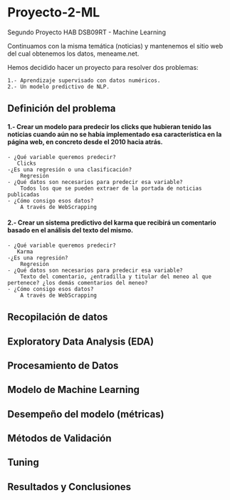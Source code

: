 # Proyecto-2-ML
Segundo Proyecto HAB DSB09RT - Machine Learning

Continuamos con la misma temática (noticias) y mantenemos el sitio web del cual obtenemos los datos, meneame.net.

Hemos decidido hacer un proyecto para resolver dos problemas:

    1.- Aprendizaje supervisado con datos numéricos.
    2.- Un modelo predictivo de NLP.

## Definición del problema

####    1.- Crear un modelo para predecir los clicks que hubieran tenido las noticias cuando aún no se había implementado esa    característica en la página web, en concreto desde el 2010 hacia atrás.

    - ¿Qué variable queremos predecir?
       Clicks
    -¿Es una regresión o una clasificación?
        Regresión
    - ¿Qué datos son necesarios para predecir esa variable?
        Todos los que se pueden extraer de la portada de noticias publicadas
    - ¿Cómo consigo esos datos?
        A través de WebScrapping

####    2.- Crear un sistema predictivo del karma que recibirá un comentario basado en el análisis del texto del mismo.

    - ¿Qué variable queremos predecir?
       Karma
    -¿Es una regresión?
        Regresión
    - ¿Qué datos son necesarios para predecir esa variable?
        Texto del comentario, ¿entradilla y titular del meneo al que pertenece? ¿los demás comentarios del meneo?
    - ¿Cómo consigo esos datos?
        A través de WebScrapping

## Recopilación de datos

## Exploratory Data Analysis (EDA)

## Procesamiento de Datos

## Modelo de Machine Learning

## Desempeño del modelo (métricas)

## Métodos de Validación

## Tuning

## Resultados y Conclusiones